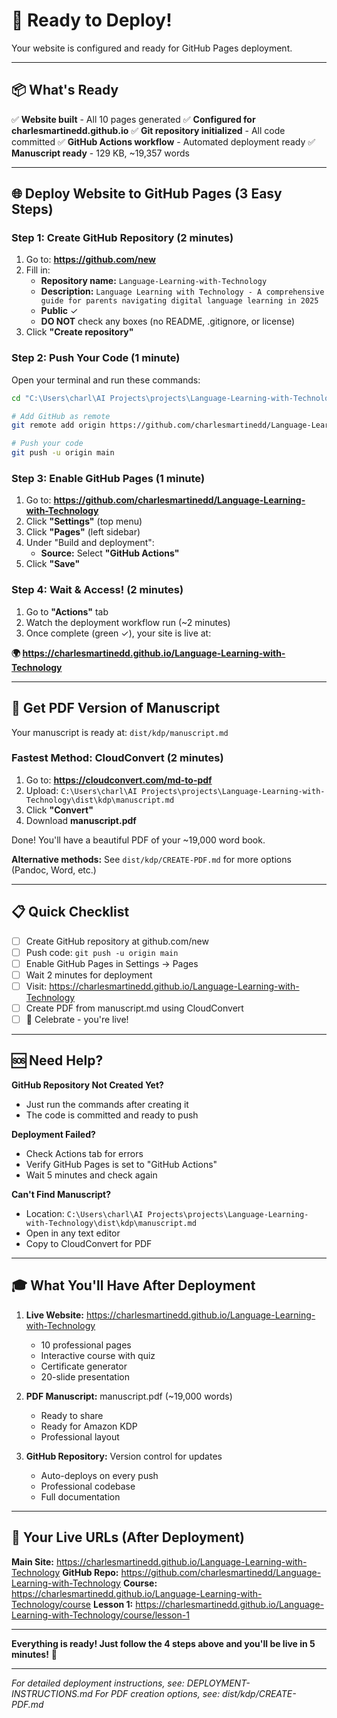 # 🚀 Ready to Deploy!

Your website is configured and ready for GitHub Pages deployment.

---

## 📦 What's Ready

✅ **Website built** - All 10 pages generated
✅ **Configured for charlesmartinedd.github.io**
✅ **Git repository initialized** - All code committed
✅ **GitHub Actions workflow** - Automated deployment ready
✅ **Manuscript ready** - 129 KB, ~19,357 words

---

## 🌐 Deploy Website to GitHub Pages (3 Easy Steps)

### Step 1: Create GitHub Repository (2 minutes)

1. Go to: **https://github.com/new**
2. Fill in:
   - **Repository name:** `Language-Learning-with-Technology`
   - **Description:** `Language Learning with Technology - A comprehensive guide for parents navigating digital language learning in 2025`
   - **Public** ✓
   - **DO NOT** check any boxes (no README, .gitignore, or license)
3. Click **"Create repository"**

### Step 2: Push Your Code (1 minute)

Open your terminal and run these commands:

```bash
cd "C:\Users\charl\AI Projects\projects\Language-Learning-with-Technology"

# Add GitHub as remote
git remote add origin https://github.com/charlesmartinedd/Language-Learning-with-Technology.git

# Push your code
git push -u origin main
```

### Step 3: Enable GitHub Pages (1 minute)

1. Go to: **https://github.com/charlesmartinedd/Language-Learning-with-Technology**
2. Click **"Settings"** (top menu)
3. Click **"Pages"** (left sidebar)
4. Under "Build and deployment":
   - **Source:** Select **"GitHub Actions"**
5. Click **"Save"**

### Step 4: Wait & Access! (2 minutes)

1. Go to **"Actions"** tab
2. Watch the deployment workflow run (~2 minutes)
3. Once complete (green ✓), your site is live at:

**🌍 https://charlesmartinedd.github.io/Language-Learning-with-Technology**

---

## 📄 Get PDF Version of Manuscript

Your manuscript is ready at: `dist/kdp/manuscript.md`

### Fastest Method: CloudConvert (2 minutes)

1. Go to: **https://cloudconvert.com/md-to-pdf**
2. Upload: `C:\Users\charl\AI Projects\projects\Language-Learning-with-Technology\dist\kdp\manuscript.md`
3. Click **"Convert"**
4. Download **manuscript.pdf**

Done! You'll have a beautiful PDF of your ~19,000 word book.

**Alternative methods:** See `dist/kdp/CREATE-PDF.md` for more options (Pandoc, Word, etc.)

---

## 📋 Quick Checklist

- [ ] Create GitHub repository at github.com/new
- [ ] Push code: `git push -u origin main`
- [ ] Enable GitHub Pages in Settings → Pages
- [ ] Wait 2 minutes for deployment
- [ ] Visit: https://charlesmartinedd.github.io/Language-Learning-with-Technology
- [ ] Create PDF from manuscript.md using CloudConvert
- [ ] 🎉 Celebrate - you're live!

---

## 🆘 Need Help?

**GitHub Repository Not Created Yet?**
- Just run the commands after creating it
- The code is committed and ready to push

**Deployment Failed?**
- Check Actions tab for errors
- Verify GitHub Pages is set to "GitHub Actions"
- Wait 5 minutes and check again

**Can't Find Manuscript?**
- Location: `C:\Users\charl\AI Projects\projects\Language-Learning-with-Technology\dist\kdp\manuscript.md`
- Open in any text editor
- Copy to CloudConvert for PDF

---

## 🎓 What You'll Have After Deployment

1. **Live Website:** https://charlesmartinedd.github.io/Language-Learning-with-Technology
   - 10 professional pages
   - Interactive course with quiz
   - Certificate generator
   - 20-slide presentation

2. **PDF Manuscript:** manuscript.pdf (~19,000 words)
   - Ready to share
   - Ready for Amazon KDP
   - Professional layout

3. **GitHub Repository:** Version control for updates
   - Auto-deploys on every push
   - Professional codebase
   - Full documentation

---

## 🚀 Your Live URLs (After Deployment)

**Main Site:** https://charlesmartinedd.github.io/Language-Learning-with-Technology
**GitHub Repo:** https://github.com/charlesmartinedd/Language-Learning-with-Technology
**Course:** https://charlesmartinedd.github.io/Language-Learning-with-Technology/course
**Lesson 1:** https://charlesmartinedd.github.io/Language-Learning-with-Technology/course/lesson-1

---

**Everything is ready! Just follow the 4 steps above and you'll be live in 5 minutes!** 🎉

---

*For detailed deployment instructions, see: DEPLOYMENT-INSTRUCTIONS.md*
*For PDF creation options, see: dist/kdp/CREATE-PDF.md*
